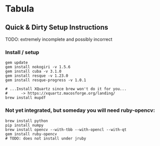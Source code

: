 # Tabula

## Quick & Dirty Setup Instructions

TODO: extremely incomplete and possibly incorrect

### Install / setup

    gem update
    gem install nokogiri -v 1.5.6
    gem install cuba -v 3.1.0
    gem install resque -v 1.23.0
    gem install resque-progress -v 1.0.1

    # ...Install XQuartz since brew won't do it for you...
    #      -> https://xquartz.macosforge.org/landing/
    brew install mupdf

### Not yet integrated, but someday you will need ruby-opencv:

    brew install python
    pip install numpy
    brew install opencv --with-tbb --with-opencl --with-qt
    gem install ruby-opencv
    # TODO: does not install under jruby
